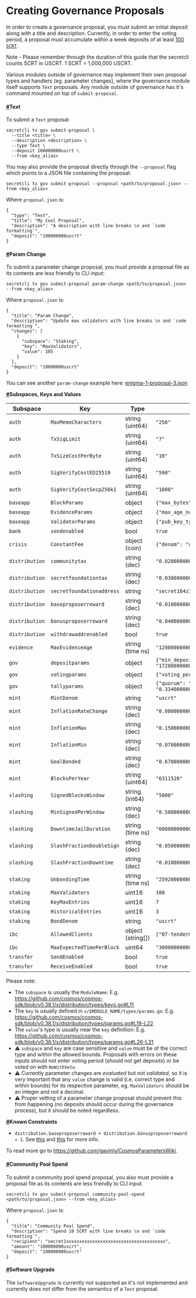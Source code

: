 # Creating Governance Proposals

In order to create a governance proposal, you must submit an initial deposit along with a title and description. Currently, in order to enter the voting period, a proposal must accumulate within a week deposits of at least [100 `SCRT`](https://secretnodes.com/secret/chains/secret-4/governance/proposals/32).

Note - Please remember through the duration of this guide that the secretcli counts SCRT in USCRT. 1 SCRT = 1,000,000 USCRT.

Various modules outside of governance may implement their own proposal types and handlers (eg. parameter changes), where the governance module itself supports `Text` proposals. Any module outside of governance has it's command mounted on top of `submit-proposal`.

#### [#](https://docs.scrt.network/guides/governance.html#text)Text <a href="#text" id="text"></a>

To submit a `Text` proposal:

```
secretcli tx gov submit-proposal \
  --title <title> \
  --description <description> \
  --type Text \
  --deposit 100000000uscrt \
  --from <key_alias>
```

You may also provide the proposal directly through the `--proposal` flag which points to a JSON file containing the proposal:

```
secretcli tx gov submit-proposal --proposal <path/to/proposal.json> --from <key_alias>
```

Where `proposal.json` is:

```
{
  "type": "Text",
  "title": "My Cool Proposal",
  "description": "A description with line breaks \n and `code formatting`",
  "deposit": "100000000uscrt"
}
```

#### [#](https://docs.scrt.network/guides/governance.html#param-change)Param Change <a href="#param-change" id="param-change"></a>

To submit a parameter change proposal, you must provide a proposal file as its contents are less friendly to CLI input:

```
secretcli tx gov submit-proposal param-change <path/to/proposal.json> --from <key_alias>
```

Where `proposal.json` is:

```
{
  "title": "Param Change",
  "description": "Update max validators with line breaks \n and `code formatting`",
  "changes": [
    {
      "subspace": "Staking",
      "key": "MaxValidators",
      "value": 105
    }
  ],
  "deposit": "10000000uscrt"
}
```

You can see another `param-change` example here: [enigma-1-proposal-3.json](https://github.com/scrtlabs/SecretNetwork/blob/4561c0904c7b7659f019b96147cde13ac8db0933/enigma-1-proposal-3.json)

[**#**](https://docs.scrt.network/guides/governance.html#subspaces-keys-and-values)**Subspaces, Keys and Values**

| Subspace       | Key                       | Type               | Example                                                                                                   |
| -------------- | ------------------------- | ------------------ | --------------------------------------------------------------------------------------------------------- |
| `auth`         | `MaxMemoCharacters`       | string (uint64)    | `"256"`                                                                                                   |
| `auth`         | `TxSigLimit`              | string (uint64)    | `"7"`                                                                                                     |
| `auth`         | `TxSizeCostPerByte`       | string (uint64)    | `"10"`                                                                                                    |
| `auth`         | `SigVerifyCostED25519`    | string (uint64)    | `"590"`                                                                                                   |
| `auth`         | `SigVerifyCostSecp256k1`  | string (uint64)    | `"1000"`                                                                                                  |
| `baseapp`      | `BlockParams`             | object             | `{"max_bytes":"10000000","max_gas":"10000000"}`                                                           |
| `baseapp`      | `EvidenceParams`          | object             | `{"max_age_num_blocks":"100000","max_age_duration":"172800000000000","max_bytes":"50000"}`                |
| `baseapp`      | `ValidatorParams`         | object             | `{"pub_key_types":["ed25519"]}`                                                                           |
| `bank`         | `sendenabled`             | bool               | `true`                                                                                                    |
| `crisis`       | `ConstantFee`             | object (coin)      | `{"denom": "uscrt", "amount": "1000"}`                                                                    |
| `distribution` | `communitytax`            | string (dec)       | `"0.020000000000000000"`                                                                                  |
| `distribution` | `secretfoundationtax`     | string (dec)       | `"0.030000000000000000"`                                                                                  |
| `distribution` | `secretfoundationaddress` | string             | `"secret164z7wwzv84h4hwn6rvjjkns6j4ht43jv8u9k0c"`                                                         |
| `distribution` | `baseproposerreward`      | string (dec)       | `"0.010000000000000000"`                                                                                  |
| `distribution` | `bonusproposerreward`     | string (dec)       | `"0.040000000000000000"`                                                                                  |
| `distribution` | `withdrawaddrenabled`     | bool               | `true`                                                                                                    |
| `evidence`     | `MaxEvidenceAge`          | string (time ns)   | `"120000000000"`                                                                                          |
| `gov`          | `depositparams`           | object             | `{"min_deposit": [{"denom": "uscrt", "amount": "10000000"}], "max_deposit_period": "172800000000000"}`    |
| `gov`          | `votingparams`            | object             | `{"voting_period": "172800000000000"}`                                                                    |
| `gov`          | `tallyparams`             | object             | `{"quorum": "0.334000000000000000", "threshold": "0.500000000000000000", "veto": "0.334000000000000000"}` |
| `mint`         | `MintDenom`               | string             | `"uscrt"`                                                                                                 |
| `mint`         | `InflationRateChange`     | string (dec)       | `"0.080000000000000000"`                                                                                  |
| `mint`         | `InflationMax`            | string (dec)       | `"0.150000000000000000"`                                                                                  |
| `mint`         | `InflationMin`            | string (dec)       | `"0.070000000000000000"`                                                                                  |
| `mint`         | `GoalBonded`              | string (dec)       | `"0.670000000000000000"`                                                                                  |
| `mint`         | `BlocksPerYear`           | string (uint64)    | `"6311520"`                                                                                               |
| `slashing`     | `SignedBlocksWindow`      | string (int64)     | `"5000"`                                                                                                  |
| `slashing`     | `MinSignedPerWindow`      | string (dec)       | `"0.500000000000000000"`                                                                                  |
| `slashing`     | `DowntimeJailDuration`    | string (time ns)   | `"600000000000"`                                                                                          |
| `slashing`     | `SlashFractionDoubleSign` | string (dec)       | `"0.050000000000000000"`                                                                                  |
| `slashing`     | `SlashFractionDowntime`   | string (dec)       | `"0.010000000000000000"`                                                                                  |
| `staking`      | `UnbondingTime`           | string (time ns)   | `"259200000000000"`                                                                                       |
| `staking`      | `MaxValidators`           | uint16             | `100`                                                                                                     |
| `staking`      | `KeyMaxEntries`           | uint16             | `7`                                                                                                       |
| `staking`      | `HistoricalEntries`       | uint16             | `3`                                                                                                       |
| `staking`      | `BondDenom`               | string             | `"uscrt"`                                                                                                 |
| `ibc`          | `AllowedClients`          | object (string\[]) | `["07-tendermint"]`                                                                                       |
| `ibc`          | `MaxExpectedTimePerBlock` | uint64             | `"30000000000"`                                                                                           |
| `transfer`     | `SendEnabled`             | bool               | `true`                                                                                                    |
| `transfer`     | `ReceiveEnabled`          | bool               | `true`                                                                                                    |

Please note:

* The `subspace` is usually the `ModuleName`: E.g. https://github.com/cosmos/cosmos-sdk/blob/v0.38.1/x/distribution/types/keys.go#L11
* The `key` is usually defined in `x/$MODULE_NAME/types/params.go`: E.g. https://github.com/cosmos/cosmos-sdk/blob/v0.38.1/x/distribution/types/params.go#L19-L22
* The `value`'s type is usually near the `key` definition: E.g. https://github.com/cosmos/cosmos-sdk/blob/v0.38.1/x/distribution/types/params.go#L26-L31
* ⚠️ `subspace` and `key` are case sensitive and `value` must be of the correct type and within the allowed bounds. Proposals with errors on these inputs should not enter voting period (should not get deposits) or be voted on with `NoWithVeto`.
* ⚠️ Currently parameter changes are _evaluated_ but not _validated_, so it is very important that any `value` change is valid (i.e. correct type and within bounds) for its respective parameter, eg. `MaxValidators` should be an integer and not a decimal.
* ⚠️ Proper vetting of a parameter change proposal should prevent this from happening (no deposits should occur during the governance process), but it should be noted regardless.

[**#**](https://docs.scrt.network/guides/governance.html#known-constraints)**Known Constraints**

* `distribution.baseproposerreward + distribution.bonusproposerreward < 1`. See [this](https://github.com/scrtlabs/SecretNetwork/issues/95) and [this](https://github.com/cosmos/cosmos-sdk/issues/5808) for more info.

To read more go to https://github.com/gavinly/CosmosParametersWiki.

#### [#](https://docs.scrt.network/guides/governance.html#community-pool-spend)Community Pool Spend <a href="#community-pool-spend" id="community-pool-spend"></a>

To submit a community pool spend proposal, you also must provide a proposal file as its contents are less friendly to CLI input:

```
secretcli tx gov submit-proposal community-pool-spend <path/to/proposal.json> --from <key_alias>
```

Where `proposal.json` is:

```
{
  "title": "Community Pool Spend",
  "description": "Spend 10 SCRT with line breaks \n and `code formatting`",
  "recipient": "secret1xxxxxxxxxxxxxxxxxxxxxxxxxxxxxxxxxxxxxx",
  "amount": "100000000uscrt",
  "deposit": "100000000uscrt"
}
```

#### [#](https://docs.scrt.network/guides/governance.html#software-upgrade)Software Upgrade <a href="#software-upgrade" id="software-upgrade"></a>

The `SoftwareUpgrade` is currently not supported as it's not implemented and currently does not differ from the semantics of a `Text` proposal.
